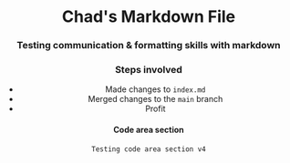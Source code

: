 <header>

<!--
  <<< Author: Chad Eckles
-->

# Chad's Markdown File


### Testing communication & formatting skills with markdown


### Steps involved


- Made changes to `index.md`
- Merged changes to the `main` branch
- Profit $$$$

#### Code area section

``` 
Testing code area section v4

```

